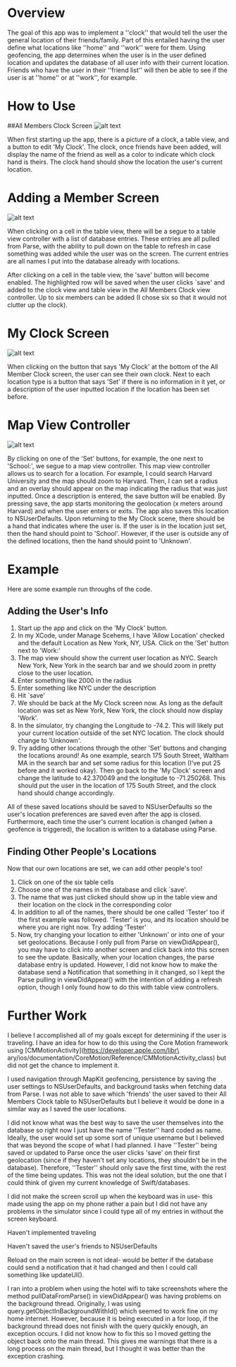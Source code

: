 
# Overview
The goal of this app was to implement a ''clock'' that would tell the user the general location of their friends/family. Part of this entailed having the user define what locations like ''home'' and ''work'' were for them. Using geofencing, the app determines when the user is in the user defined location and updates the database of all user info with their current location. Friends who have the user in their ''friend list'' will then be able to see if the user is at ''home'' or at ''work'', for example.

# How to Use
##All Members Clock Screen
![alt text](all_members.png "Clock tracking members")

When first starting up the app, there is a picture of a clock, a table view, and a button to edit 'My Clock'. The clock, once friends have been added, will display the name of the friend as well as a color to indicate which clock hand is theirs. The clock hand should show the location the user's current location. 

# Adding a Member Screen
![alt text](add_members.png "Adding Members")

When clicking on a cell in the table view, there will be a segue to a table view controller with a list of database entries. These entries are all pulled from Parse, with the ability to pull down on the table to refresh in case something was added while the user was on the screen. The current entries are all names I put into the database already with locations. 

After clicking on a cell in the table view, the 'save' button will become enabled. The highlighted row will be saved when the user clicks `save' and added to the clock view and table view in the All Members Clock view controller. Up to six members can be added (I chose six so that it would not clutter up the clock).

# My Clock Screen
![alt text](my_clock.png "My clock")

When clicking on the button that says 'My Clock' at the bottom of the All Member Clock screen, the user can see their own clock. Next to each location type is a button that says 'Set' if there is no information in it yet, or a description of the user inputted location if the location has been set before. 

# Map View Controller
![alt text](map_view.png "Map View")

By clicking on one of the 'Set' buttons, for example, the one next to 'School:', we segue to a map view controller. This map view controller allows us to search for a location. For example, I could search Harvard University and the map should zoom to Harvard. Then, I can set a radius and an overlay should appear on the map indicating the radius that was just inputted. Once a description is entered, the save button will be enabled. By pressing save, the app starts monitoring the geolocation (x meters around Harvard) and when the user enters or exits. The app also saves this location to NSUserDefaults. Upon returning to the My Clock scene, there should be a hand that indicates where the user is. If the user is in the location just set, then the hand should point to 'School'. However, if the user is outside any of the defined locations, then the hand should point to 'Unknown'. 

# Example
Here are some example run throughs of the code.

## Adding the User's Info


  1. Start up the app and click on the 'My Clock' button.
  2. In my XCode, under Manage Scehems, I have 'Allow Location' checked and the default Location as New York, NY, USA. Click on the 'Set' button next to 'Work:'
  3. The map view should show the current user location as NYC. Search New York, New York in the search bar and we should zoom in pretty close to the user location.
  4. Enter something like 2000 in the radius 
  5. Enter something like NYC under the description
  6. Hit `save'
  7. We should be back at the My Clock screen now. As long as the default location was set as New York, New York, the clock should now display 'Work'.
  8. In the simulator, try changing the Longitude to -74.2. This will likely put your current location outside of the set NYC location. The clock should change to 'Unknown'.
  9. Try adding other locations through the other 'Set' buttons and changing the locations around! As one example, search 175 South Street, Waltham MA in the search bar and set some radius for this location (I've put 25 before and it worked okay). Then go back to the 'My Clock' screen and change the latitude to 42.370049 and the longitude to -71.250268. This should put the user in the location of 175 South Street, and the clock hand should change accordingly. 


All of these saved locations should be saved to NSUserDefaults so the user's location preferences are saved even after the app is closed. Furthermore, each time the user's current location is changed (when a geofence is triggered), the location is written to a database using Parse.

## Finding Other People's Locations
Now that our own locations are set, we can add other people's too!

  1. Click on one of the six table cells
  2. Choose one of the names in the database and click `save'.
  3. The name that was just clicked should show up in the table view and their location on the clock in the corresponding color
  4. In addition to all of the names, there should be one called 'Tester' too if the first example was followed. 'Tester' is you, and its location should be where you are right now. Try adding 'Tester'
  5. Now, try changing your location to either 'Unknown' or into one of your set geolocations. Because I only pull from Parse on viewDidAppear(), you may have to click into another screen and click back into this screen to see the update. Basically, when your location changes, the parse database entry is updated. However, I did not know how to make the database send a Notification that something in it changed, so I kept the Parse pulling in viewDidAppear() with the intention of adding a refresh option, though I only found how to do this with table view controllers. 


# Further Work
I believe I accomplished all of my goals except for determining if the user is traveling. I have an idea for how to do this using the Core Motion framework using [CMMotionActivity](https://developer.apple.com/libr\
ary/ios/documentation/CoreMotion/Reference/CMMotionActivity_class) but did not get the chance to implement it.

I used navigation through MapKit geofencing, persistence by saving the user settings to NSUserDefaults, and background tasks when fetching data from Parse. I was not able to save which 'friends' the user saved to their All Members Clock table to NSUserDefaults but I believe it would be done in a similar way as I saved the user locations.

I did not know what was the best way to save the user themselves into the database so right now I just have the name ''Tester'' hard coded as name. Ideally, the user would set up some sort of unique username but I believed that was beyond the scope of what I had planned. I have ''Tester'' being saved or updated to Parse once the user clicks 'save' on their first geolocation (since if they haven't set any locations, they shouldn't be in the database). Therefore, ''Tester'' should only save the first time, with the rest of the time being updates. This was not the ideal solution, but the one that I could think of given my current knowledge of Swift/databases. 

I did not make the screen scroll up when the keyboard was in use- this made using the app on my phone rather a pain but I did not have any problems in the simulator since I could type all of my entries in without the screen keyboard.

Haven't implemented traveling

Haven't saved the user's friends to NSUserDefaults

Reload on the main screen is not ideal- would be better if the database could send a notification that it had changed and then I could call something like updateUI(). 

I ran into a problem when using the hotel wifi to take screenshots where the method pullDataFromParse() in viewDidAppear() was having problems on the background thread. Originally, I was using query.getObjectInBackgroundWithId() which seemed to work fine on my home internet. However, because it is being executed in a for loop, if the background thread does not finish with the query quickly enough, an exception occurs. I did not know how to fix this so I moved getting the object back onto the main thread. This gives me warnings that there is a long process on the main thread, but I thought it was better than the exception crashing.
